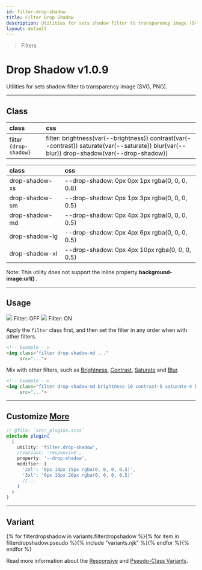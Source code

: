```yaml
---
id: filter-drop-shadow
title: Filter Drop Shadow
description: Utilities for sets shadow filter to transparency image (SVG, PNG).
layout: default
---
```


> Filters

# Drop Shadow <span class="ml-1 px-2 py-1 text-sm text-gray-600 (dark)text-charcoal-100 bg-gray-300 (dark)bg-gray-600">v1.0.9</span>

Utilities for sets shadow filter to transparency image (SVG, PNG).

---

## Class

| <span class="px-3 py-1 text-white (dark)text-charcoal-100 bg-charcoal-100 (dark)bg-gray-600 rounded-full">class</span> | <span class="px-3 py-1 text-white (dark)text-charcoal-100 bg-charcoal-100 (dark)bg-gray-600 rounded-full">css</span> |
|:--|:--|
| filter `{drop-shadow}` | filter: brightness(var(--brightness)) contrast(var(--contrast)) saturate(var(--saturate)) blur(var(--blur)) drop-shadow(var(--drop-shadow)) |

| <span class="px-3 py-1 text-white (dark)text-charcoal-100 bg-charcoal-100 (dark)bg-gray-600 rounded-full">class</span> | <span class="px-3 py-1 text-white (dark)text-charcoal-100 bg-charcoal-100 (dark)bg-gray-600 rounded-full">css</span> |
|:--|:--|
| drop-shadow-xs | --drop-shadow: 0px 0px 1px rgba(0, 0, 0, 0.8) |
| drop-shadow-sm | --drop-shadow: 0px 1px 3px rgba(0, 0, 0, 0.5) |
| drop-shadow-md | --drop-shadow: 0px 4px 3px rgba(0, 0, 0, 0.5) |
| drop-shadow-lg | --drop-shadow: 0px 4px 6px rgba(0, 0, 0, 0.5) |
| drop-shadow-xl | --drop-shadow: 0px 4px 10px rgba(0, 0, 0, 0.5) |

<y class="mt-2 mb-4 mx-4 p-3 border-l-8 border-orange-600 text-sm text-orange-600 (dark)text-orange-500 bg-orange-200 (dark)bg-orange-900">
  <span class="pr-1 font-semibold">
    Note:
  </span>
  This utility does not support the inline property
  <strong>
    background-image:url()
  </strong>.
</y>

---

## Usage

<y class="mx-2 my-2 mx-auto flex">
  <y class="max-w-sm">
    <img class="w-full h-48 object-contain object-center overflow-hidden"
         src="https://images.vexels.com/media/users/3/196998/isolated/preview/3421fa2cd778f85dfc33c72728b57d1e-tyrannosaurus-dino-cute-by-vexels.png">
    <y class="pt-2 text-sm text-center">
      Filter: OFF
    </y>
  </y>
  <y class="p-2 max-w-sm">
    <img class="filter drop-shadow-md w-full h-48 object-contain object-center overflow-hidden"
         src="https://images.vexels.com/media/users/3/196998/isolated/preview/3421fa2cd778f85dfc33c72728b57d1e-tyrannosaurus-dino-cute-by-vexels.png">
    <y class="pt-2 text-sm text-center">
      Filter: ON
    </y>
  </y>
</y>

Apply the `filter` class first, and then set the filter in any order when with other filters.

```html
<!-- Example -->
<img class="filter drop-shadow-md ..."
     src="...">
```

Mix with other filters, such as [Brightness](/filter-brightness/), [Contrast](/filter-contrast/), [Saturate](/filter/saturate) and [Blur](/filter-blur/).

```html
<!-- Example -->
<img class="filter drop-shadow-md brightness-10 contrast-5 saturate-4 blur-5 ..."
     src="...">
```

---

## Customize <a class="ml-1 px-2 py-1 text-sm text-gray-600 (dark)text-charcoal-100 bg-gray-300 (dark)bg-gray-600" href="/plugin-api/">More</a>

```scss
// @file: `src/_plugins.scss`
@include plugin(
  (
    utility: 'filter.drop-shadow',
    //variant: 'responsive',
    property: '--drop-shadow',
    modifier: (
      '2xl': '0px 10px 15px rgba(0, 0, 0, 0.5)',
      '3xl': '0px 10px 20px rgba(0, 0, 0, 0.5)'
      //...
    )
  )
)
```

---

## Variant

<y class="flex flex-gap-2 flex-wrap justify-start items-center">{% for filterdropshadow in variants.filterdropshadow %}{% for item in filterdropshadow.pseudo %}{% include "variants.njk" %}{% endfor %}{% endfor %}</y>

Read more information about the [Responsive](/responsive) and [Pseudo-Class Variants](/pseudo-class-variants/).


